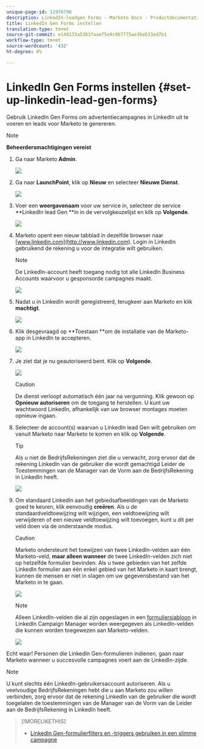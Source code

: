 ```yaml
---
unique-page-id: 12976798
description: LinkedIn-leadgen Forms - Marketo Docs - Productdocumentatie instellen
title: LinkedIn Gen Forms instellen
translation-type: tm+mt
source-git-commit: e149133a5383faaef5e9c9b7775ae36e633ed7b1
workflow-type: tm+mt
source-wordcount: '432'
ht-degree: 0%

---
```



# LinkedIn Gen Forms instellen {#set-up-linkedin-lead-gen-forms}

Gebruik LinkedIn Gen Forms om advertentiecampagnes in LinkedIn uit te voeren en leads voor Marketo te genereren.

>[!NOTE]
>
>**Beheerdersmachtigingen vereist**

1. Ga naar Marketo **Admin**.

   ![](assets/image2016-11-29-10-3a50-3a29.png)

1. Ga naar **LaunchPoint**, klik op **Nieuw** en selecteer **Nieuwe Dienst**.

   ![](assets/image2016-11-29-10-3a51-3a11.png)

1. Voer een **weergavenaam** voor uw service in, selecteer de service **LinkedIn lead Gen **in in de vervolgkeuzelijst en klik op **Volgende**.

   ![](assets/linkedin-lead-gen.png)

1. Marketo opent een nieuw tabblad in dezelfde browser naar [www.linkedin.com](http://www.linkedin.com). Login in LinkedIn gebruikend de rekening u voor de integratie wilt gebruiken.

   >[!NOTE]
   >
   >De LinkedIn-account heeft toegang nodig tot alle LinkedIn Business Accounts waarvoor u gesponsorde campagnes maakt.

   ![](assets/linkedin-login.png)

1. Nadat u in LinkedIn wordt geregistreerd, terugkeer aan Marketo en klik **machtigt**.

   ![](assets/linkedin-lead-gen-authorize.png)

1. Klik desgevraagd op **Toestaan **om de installatie van de Marketo-app in LinkedIn te accepteren.

   ![](assets/linkedin-marketo-allow.png)

1. Je ziet dat je nu geautoriseerd bent. Klik op **Volgende**.

   ![](assets/image2017-9-28-7-3a55-3a14.png)

   >[!CAUTION]
   >
   >De dienst verloopt automatisch één jaar na vergunning. Klik gewoon op **Opnieuw autoriseren** om de toegang te herstellen. U kunt uw wachtwoord LinkedIn, afhankelijk van uw browser montages moeten opnieuw ingaan.

1. Selecteer de account(s) waarvan u LinkedIn lead Gen wilt gebruiken om vanuit Marketo naar Marketo te komen en klik op **Volgende**.

   >[!TIP]
   >
   >Als u niet de BedrijfsRekeningen ziet die u verwacht, zorg ervoor dat de rekening LinkedIn van de gebruiker die wordt gemachtigd Leider de Toestemmingen van de Manager van de Vorm aan de BedrijfsRekening in LinkedIn heeft.

   ![](assets/linkedin-pages-to-capture.png)

1. Om standaard LinkedIn aan het gebiedsafbeeldingen van de Marketo goed te keuren, klik eenvoudig **creëren**. Als u de standaardveldtoewijzing wilt wijzigen, een veldtoewijzing wilt verwijderen of een nieuwe veldtoewijzing wilt toevoegen, kunt u dit per veld doen via de onderstaande modus.

   >[!CAUTION]
   >
   >Marketo ondersteunt het toewijzen van twee LinkedIn-velden aan één Marketo-veld, **maar alleen wanneer** de twee LinkedIn-velden zich niet op hetzelfde formulier bevinden. Als u twee gebieden van het zelfde LinkedIn formulier aan één enkel gebied van het Marketo in kaart brengt, kunnen de mensen er niet in slagen om uw gegevensbestand van het Marketo in te gaan.

   ![](assets/linkedin-lead-gen-mapping.png)

   >[!NOTE]
   >
   >Alleen LinkedIn-velden die al zijn opgeslagen in een [formuliersjabloon](https://www.linkedin.com/help/lms/answer/79634) in LinkedIn Campaign Manager worden weergegeven als LinkedIn-velden die kunnen worden toegewezen aan Marketo-velden.

   ![](assets/linkedin-installed-services.png)

Echt waar! Personen die LinkedIn Gen-formulieren indienen, gaan naar Marketo wanneer u succesvolle campagnes voert aan de LinkedIn-zijde.

>[!NOTE]
>
>U kunt slechts één LinkedIn-gebruikersaccount autoriseren. Als u veelvoudige BedrijfsRekeningen hebt die u aan Marketo zou willen verbinden, zorg ervoor dat de rekening LinkedIn van de gebruiker die wordt toegelaten de toestemmingen van de Manager van de Vorm van de Leider aan de BedrijfsRekening in LinkedIn heeft.

>[!MORELIKETHIS]
>
>* [LinkedIn Gen-formulierfilters en -triggers gebruiken in een slimme campagne](use-linkedin-lead-gen-form-filters-and-triggers-in-a-smart-campaign.md)

>



